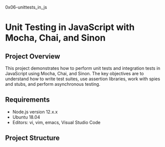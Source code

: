 0x06-unittests_in_js

# Unit Testing in JavaScript with Mocha, Chai, and Sinon

## Project Overview

This project demonstrates how to perform unit tests and integration tests in JavaScript using Mocha, Chai, and Sinon. The key objectives are to understand how to write test suites, use assertion libraries, work with spies and stubs, and perform asynchronous testing.

## Requirements

- Node.js version 12.x.x
- Ubuntu 18.04
- Editors: vi, vim, emacs, Visual Studio Code

## Project Structure


